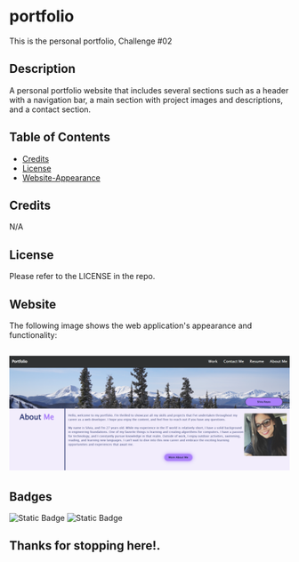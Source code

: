 # portfolio
This is the personal portfolio, Challenge #02 

## Description

A personal portfolio website that includes several sections such as a header with a navigation bar, a main section with project images and descriptions, and a contact section.
## Table of Contents

- [Credits](#credits)
- [License](#license)
- [Website-Appearance](#website)

## Credits

N/A

## License

Please refer to the LICENSE in the repo.

## Website

The following image shows the web application's appearance and functionality:

![The personal portfolio webpage includes a header with a navigation bar, a main section with project images and descriptions, and a contact section.](./assets/img/appearance.png)
---

## Badges

![Static Badge](https://img.shields.io/badge/HTML-50%25-orange)
![Static Badge](https://img.shields.io/badge/CSS-50%25-blue)

## Thanks for stopping here!.
